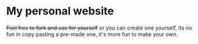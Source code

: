 # My personal website

~~Feel free to fork and use for yourself~~ or you can create one yourself, its no fun in copy pasting a pre-made one, it's more fun to make your own.
